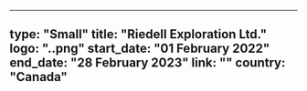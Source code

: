 
---
type: "Small"
title: "Riedell Exploration Ltd."
logo: "..png"
start_date: "01 February 2022"
end_date: "28 February 2023"
link: ""
country: "Canada"
---
